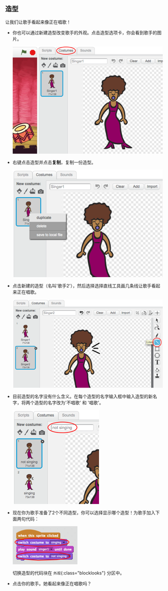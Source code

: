 ## 造型

让我们让歌手看起来像正在唱歌！

+ 你也可以通过新建造型改变歌手的外观。点击造型选项卡，你会看到歌手的图片。
    
    ![截屏](images/band-singer-costume.png)

+ 右键点击造型并点击**复制**，复制一份造型。
    
    ![截屏](images/band-singer-duplicate.png)

+ 点击新建的造型（名叫'歌手2'），然后选择选择直线工具画几条线让歌手看起来正在唱歌。
    
    ![截屏](images/band-singer-click.png)

+ 目前造型的名字没有什么含义。在每个造型的名字输入框中输入造型的新名字，将两个造型的名字改为'不唱歌' 和 '唱歌'。
    
    ![截屏](images/band-singer-name.png)

+ 现在你为歌手准备了2个不同造型，你可以选择显示哪个造型！为歌手加入下面两句代码：
    
    ![截屏](images/band-looks.png)
    
    切换造型的代码块在 `外观`{:class="blocklooks"} 分区中。

+ 点击你的歌手。她看起来像正在唱歌吗？